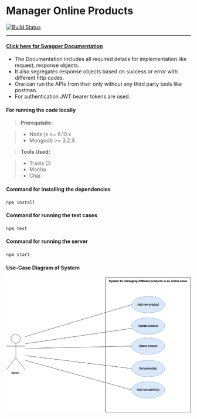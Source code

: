 Manager Online Products
=====================

[![Build Status](https://travis-ci.org/Harekam/manager_online_products.svg?branch=master)](https://travis-ci.org/Harekam/manager_online_products)

----------

#### [Click here for Swagger Documentation](https://manager-online-products.herokuapp.com/documentation)

 - The Documentation includes all required details for implementation like request, response objects.
 - It also segregates response objects based on success or error with different http codes.
 - One can run the APIs from their only without any third party tools like postman.
 - For authentication JWT bearer tokens are used.

#### For running the code locally

> **Prerequisite:**

> - Node.js >= 6.10.x
> - Mongodb >= 3.2.X

> **Tools Used:**

> - Travis CI
> - Mocha
> - Chai


#### Command for installing the dependencies

    npm install

#### Command for running the test cases

    npm test

#### Command for running the server

    npm start


#### Use-Case Diagram of System

![](Images/system_use_case.png?raw=true)